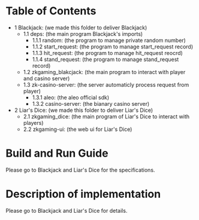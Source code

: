 # Table of Contents
* 1 Blackjack: (we made this folder to deliver Blackjack)
  * 1.1 deps: (the main program Blackjack's imports)
    * 1.1.1 random: (the program to manage private random number)
    * 1.1.2 start_request: (the program to manage start_request record) 
    * 1.1.3 hit_request: (the program to manage hit_request reocrd)
    * 1.1.4 stand_request: (the program to manage stand_request record)
  * 1.2 zkgaming_blakcjack: (the main program to interact with player and casino server)
  * 1.3 zk-casino-server: (the server automaticly process request from player)
    * 1.3.1 aleo: (the aleo official sdk)
    * 1.3.2 casino-server: (the bianary casino server)
* 2 Liar's Dice: (we made this folder to deliver Liar's Dice)
  * 2.1 zkgaming_dice: (the main program of Liar's Dice to interact with players)
  * 2.2 zkgaming-ui: (the web ui for Liar's Dice)
# Build and Run Guide



Please go to Blackjack and Liar's Dice for the specifications.

# Description of implementation
Please go to Blackjack and Liar's Dice for details.

